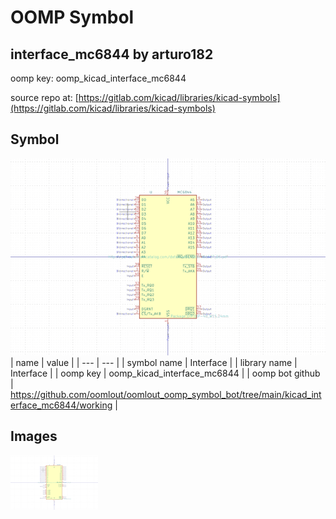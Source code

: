 # OOMP Symbol  
## interface_mc6844  by arturo182  
  
oomp key: oomp_kicad_interface_mc6844  
  
source repo at: [https://gitlab.com/kicad/libraries/kicad-symbols](https://gitlab.com/kicad/libraries/kicad-symbols)  
## Symbol  
  
[![working.png](working_600.png)](working.png)  
| name | value | 
| --- | --- | 
| symbol name | Interface | 
| library name | Interface | 
| oomp key | oomp_kicad_interface_mc6844 | 
| oomp bot github | https://github.com/oomlout/oomlout_oomp_symbol_bot/tree/main/kicad_interface_mc6844/working | 
## Images  
  
[![working.png](working_140.png)](working.png)  
